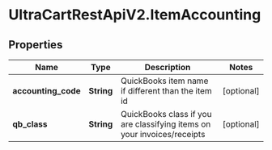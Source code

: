 # UltraCartRestApiV2.ItemAccounting

## Properties
Name | Type | Description | Notes
------------ | ------------- | ------------- | -------------
**accounting_code** | **String** | QuickBooks item name if different than the item id | [optional] 
**qb_class** | **String** | QuickBooks class if you are classifying items on your invoices/receipts | [optional] 


